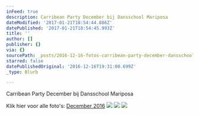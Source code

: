 ```yaml
---
inFeed: true
description: Carribean Party December bij Dansschool Mariposa
dateModified: '2017-01-21T18:54:44.886Z'
datePublished: '2017-01-21T18:54:45.993Z'
title: ''
author: []
publisher: {}
via: {}
sourcePath: _posts/2016-12-16-fotos-carribean-party-december-dansschool-mariposa.md
starred: false
datePublishedOriginal: '2016-12-16T19:31:00.699Z'
_type: Blurb

---
```

Carribean Party December bij Dansschool Mariposa

Klik hier voor alle foto's: [December 2016][0]
![](https://the-grid-user-content.s3-us-west-2.amazonaws.com/3c34f601-b318-4ebe-b6dc-f04c7c92677d.jpg)
![](https://the-grid-user-content.s3-us-west-2.amazonaws.com/e1177b67-1224-404f-844c-50e10948f1d1.jpg)
![](https://the-grid-user-content.s3-us-west-2.amazonaws.com/abb290c4-c653-4b28-8b00-e7919fd29a6e.jpg)

[0]: http://dansschoolmariposa.tk/122016/ "Foto's Mariposa"